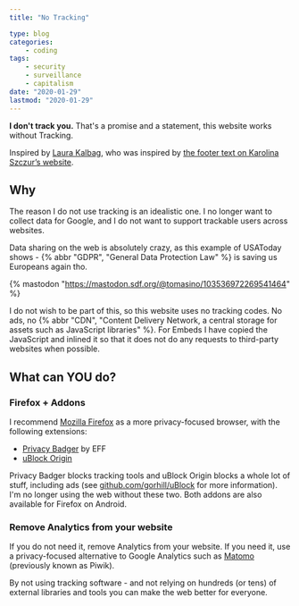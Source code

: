 ```yaml
---
title: "No Tracking"

type: blog
categories:
    - coding
tags:
    - security
    - surveillance
    - capitalism
date: "2020-01-29"
lastmod: "2020-01-29"
---
```


**I don't track you.** That's a promise and a statement, this website works without Tracking.

Inspired by [Laura Kalbag](https://laurakalbag.com/i-dont-track-you/), who was inspired by [the footer text on Karolina Szczur’s website](https://thefox.is/).

## Why

The reason I do not use tracking is an idealistic one. I no longer want to collect data for Google, and I do not want to support trackable users across websites.

Data sharing on the web is absolutely crazy, as this example of USAToday shows - {% abbr "GDPR", "General Data Protection Law" %} is saving us Europeans again tho.

{% mastodon "https://mastodon.sdf.org/@tomasino/103536972269541464" %}

I do not wish to be part of this, so this website uses no tracking codes. No ads, no {% abbr "CDN", "Content Delivery Network, a central storage for assets such as JavaScript libraries" %}. For Embeds I have copied the JavaScript and inlined it so that it does not do any requests to third-party websites when possible.

## What can YOU do?

### Firefox + Addons

I recommend [Mozilla Firefox](https://www.mozilla.org/en-US/firefox/) as a more privacy-focused browser, with the following extensions:

- [Privacy Badger](https://addons.mozilla.org/en-US/firefox/addon/privacy-badger17/) by EFF
- [uBlock Origin](https://addons.mozilla.org/en-US/firefox/addon/ublock-origin)

Privacy Badger blocks tracking tools and uBlock Origin blocks a whole lot of stuff, including ads (see [github.com/gorhill/uBlock](https://github.com/gorhill/uBlock) for more information). I'm no longer using the web without these two. Both addons are also available for Firefox on Android.

### Remove Analytics from your website

If you do not need it, remove Analytics from your website. If you need it, use a privacy-focused alternative to Google Analytics such as [Matomo](https://matomo.org/) (previously known as Piwik).

By not using tracking software - and not relying on hundreds (or tens) of external libraries and tools you can make the web better for everyone.
